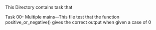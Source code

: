 This Directory contains task that

Task 00- Multiple mains--This file test that the function positive_or_negative() gives the correct output when given a case of 0